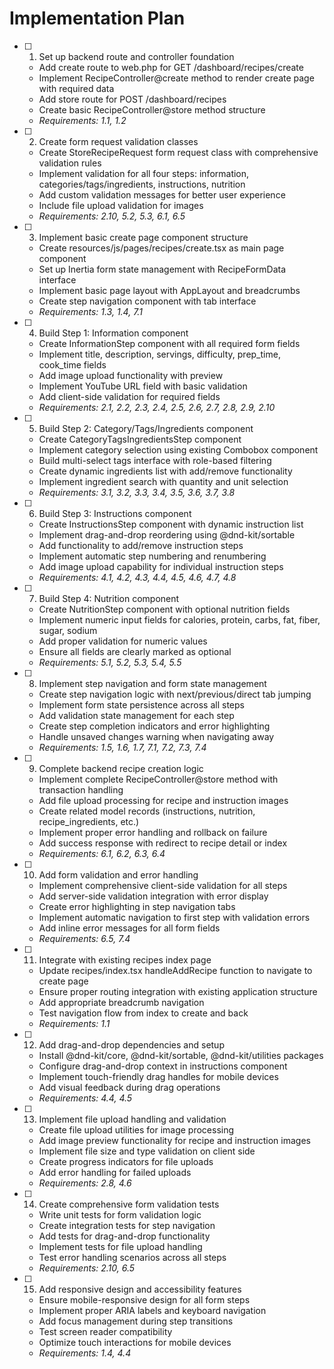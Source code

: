 # Implementation Plan

- [ ]   1. Set up backend route and controller foundation

    - Add create route to web.php for GET /dashboard/recipes/create
    - Implement RecipeController@create method to render create page with required data
    - Add store route for POST /dashboard/recipes
    - Create basic RecipeController@store method structure
    - _Requirements: 1.1, 1.2_

- [ ]   2. Create form request validation classes

    - Create StoreRecipeRequest form request class with comprehensive validation rules
    - Implement validation for all four steps: information, categories/tags/ingredients, instructions, nutrition
    - Add custom validation messages for better user experience
    - Include file upload validation for images
    - _Requirements: 2.10, 5.2, 5.3, 6.1, 6.5_

- [ ]   3. Implement basic create page component structure

    - Create resources/js/pages/recipes/create.tsx as main page component
    - Set up Inertia form state management with RecipeFormData interface
    - Implement basic page layout with AppLayout and breadcrumbs
    - Create step navigation component with tab interface
    - _Requirements: 1.3, 1.4, 7.1_

- [ ]   4. Build Step 1: Information component

    - Create InformationStep component with all required form fields
    - Implement title, description, servings, difficulty, prep_time, cook_time fields
    - Add image upload functionality with preview
    - Implement YouTube URL field with basic validation
    - Add client-side validation for required fields
    - _Requirements: 2.1, 2.2, 2.3, 2.4, 2.5, 2.6, 2.7, 2.8, 2.9, 2.10_

- [ ]   5. Build Step 2: Category/Tags/Ingredients component

    - Create CategoryTagsIngredientsStep component
    - Implement category selection using existing Combobox component
    - Build multi-select tags interface with role-based filtering
    - Create dynamic ingredients list with add/remove functionality
    - Implement ingredient search with quantity and unit selection
    - _Requirements: 3.1, 3.2, 3.3, 3.4, 3.5, 3.6, 3.7, 3.8_

- [ ]   6. Build Step 3: Instructions component

    - Create InstructionsStep component with dynamic instruction list
    - Implement drag-and-drop reordering using @dnd-kit/sortable
    - Add functionality to add/remove instruction steps
    - Implement automatic step numbering and renumbering
    - Add image upload capability for individual instruction steps
    - _Requirements: 4.1, 4.2, 4.3, 4.4, 4.5, 4.6, 4.7, 4.8_

- [ ]   7. Build Step 4: Nutrition component

    - Create NutritionStep component with optional nutrition fields
    - Implement numeric input fields for calories, protein, carbs, fat, fiber, sugar, sodium
    - Add proper validation for numeric values
    - Ensure all fields are clearly marked as optional
    - _Requirements: 5.1, 5.2, 5.3, 5.4, 5.5_

- [ ]   8. Implement step navigation and form state management

    - Create step navigation logic with next/previous/direct tab jumping
    - Implement form state persistence across all steps
    - Add validation state management for each step
    - Create step completion indicators and error highlighting
    - Handle unsaved changes warning when navigating away
    - _Requirements: 1.5, 1.6, 1.7, 7.1, 7.2, 7.3, 7.4_

- [ ]   9. Complete backend recipe creation logic

    - Implement complete RecipeController@store method with transaction handling
    - Add file upload processing for recipe and instruction images
    - Create related model records (instructions, nutrition, recipe_ingredients, etc.)
    - Implement proper error handling and rollback on failure
    - Add success response with redirect to recipe detail or index
    - _Requirements: 6.1, 6.2, 6.3, 6.4_

- [ ]   10. Add form validation and error handling

    - Implement comprehensive client-side validation for all steps
    - Add server-side validation integration with error display
    - Create error highlighting in step navigation tabs
    - Implement automatic navigation to first step with validation errors
    - Add inline error messages for all form fields
    - _Requirements: 6.5, 7.4_

- [ ]   11. Integrate with existing recipes index page

    - Update recipes/index.tsx handleAddRecipe function to navigate to create page
    - Ensure proper routing integration with existing application structure
    - Add appropriate breadcrumb navigation
    - Test navigation flow from index to create and back
    - _Requirements: 1.1_

- [ ]   12. Add drag-and-drop dependencies and setup

    - Install @dnd-kit/core, @dnd-kit/sortable, @dnd-kit/utilities packages
    - Configure drag-and-drop context in instructions component
    - Implement touch-friendly drag handles for mobile devices
    - Add visual feedback during drag operations
    - _Requirements: 4.4, 4.5_

- [ ]   13. Implement file upload handling and validation

    - Create file upload utilities for image processing
    - Add image preview functionality for recipe and instruction images
    - Implement file size and type validation on client side
    - Create progress indicators for file uploads
    - Add error handling for failed uploads
    - _Requirements: 2.8, 4.6_

- [ ]   14. Create comprehensive form validation tests

    - Write unit tests for form validation logic
    - Create integration tests for step navigation
    - Add tests for drag-and-drop functionality
    - Implement tests for file upload handling
    - Test error handling scenarios across all steps
    - _Requirements: 2.10, 6.5_

- [ ]   15. Add responsive design and accessibility features
    - Ensure mobile-responsive design for all form steps
    - Implement proper ARIA labels and keyboard navigation
    - Add focus management during step transitions
    - Test screen reader compatibility
    - Optimize touch interactions for mobile devices
    - _Requirements: 1.4, 4.4_
